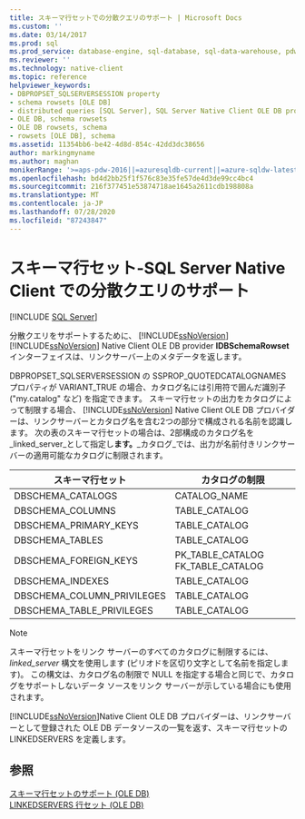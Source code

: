 ```yaml
---
title: スキーマ行セットでの分散クエリのサポート | Microsoft Docs
ms.custom: ''
ms.date: 03/14/2017
ms.prod: sql
ms.prod_service: database-engine, sql-database, sql-data-warehouse, pdw
ms.reviewer: ''
ms.technology: native-client
ms.topic: reference
helpviewer_keywords:
- DBPROPSET_SQLSERVERSESSION property
- schema rowsets [OLE DB]
- distributed queries [SQL Server], SQL Server Native Client OLE DB provider
- OLE DB, schema rowsets
- OLE DB rowsets, schema
- rowsets [OLE DB], schema
ms.assetid: 11354bb6-be42-4d8d-854c-42dd3dc38656
author: markingmyname
ms.author: maghan
monikerRange: '>=aps-pdw-2016||=azuresqldb-current||=azure-sqldw-latest||>=sql-server-2016||=sqlallproducts-allversions||>=sql-server-linux-2017||=azuresqldb-mi-current'
ms.openlocfilehash: bd4d2bb25f1f576c83e35fe57de4d3de99cc4bc4
ms.sourcegitcommit: 216f377451e53874718ae1645a2611cdb198808a
ms.translationtype: MT
ms.contentlocale: ja-JP
ms.lasthandoff: 07/28/2020
ms.locfileid: "87243847"
---
```

# <a name="schema-rowsets---distributed-query-support-in-sql-server-native-client"></a>スキーマ行セット-SQL Server Native Client での分散クエリのサポート
[!INCLUDE [SQL Server](../../../includes/applies-to-version/sql-asdb-asdbmi-asa-pdw.md)]

  分散クエリをサポートするために、 [!INCLUDE[ssNoVersion](../../../includes/ssnoversion-md.md)] [!INCLUDE[ssNoVersion](../../../includes/ssnoversion-md.md)] Native Client OLE DB provider **IDBSchemaRowset**インターフェイスは、リンクサーバー上のメタデータを返します。  
  
 DBPROPSET_SQLSERVERSESSION の SSPROP_QUOTEDCATALOGNAMES プロパティが VARIANT_TRUE の場合、カタログ名には引用符で囲んだ識別子 ("my.catalog" など) を指定できます。 スキーマ行セットの出力をカタログによって制限する場合、 [!INCLUDE[ssNoVersion](../../../includes/ssnoversion-md.md)] Native Client OLE DB プロバイダーは、リンクサーバーとカタログ名を含む2つの部分で構成される名前を認識します。 次の表のスキーマ行セットの場合は、2部構成のカタログ名を_linked_server_として指定し**ます。**_カタログ_では、出力が名前付きリンクサーバーの適用可能なカタログに制限されます。  
  
|スキーマ行セット|カタログの制限|  
|-------------------|-------------------------|  
|DBSCHEMA_CATALOGS|CATALOG_NAME|  
|DBSCHEMA_COLUMNS|TABLE_CATALOG|  
|DBSCHEMA_PRIMARY_KEYS|TABLE_CATALOG|  
|DBSCHEMA_TABLES|TABLE_CATALOG|  
|DBSCHEMA_FOREIGN_KEYS|PK_TABLE_CATALOG FK_TABLE_CATALOG|  
|DBSCHEMA_INDEXES|TABLE_CATALOG|  
|DBSCHEMA_COLUMN_PRIVILEGES|TABLE_CATALOG|  
|DBSCHEMA_TABLE_PRIVILEGES|TABLE_CATALOG|  
  
> [!NOTE]  
>  スキーマ行セットをリンク サーバーのすべてのカタログに制限するには、*linked_server* 構文を使用します (ピリオドを区切り文字として名前を指定します)。 この構文は、カタログ名の制限で NULL を指定する場合と同じで、カタログをサポートしないデータ ソースをリンク サーバーが示している場合にも使用されます。  
  
 [!INCLUDE[ssNoVersion](../../../includes/ssnoversion-md.md)]Native Client OLE DB プロバイダーは、リンクサーバーとして登録された OLE DB データソースの一覧を返す、スキーマ行セットの LINKEDSERVERS を定義します。  
  
## <a name="see-also"></a>参照  
 [スキーマ行セットのサポート &#40;OLE DB&#41;](../../../relational-databases/native-client/ole-db/schema-rowset-support-ole-db.md)   
 [LINKEDSERVERS 行セット &#40;OLE DB&#41;](../../../relational-databases/native-client/ole-db/schema-rowsets-linkedservers-rowset.md)  
  
  
